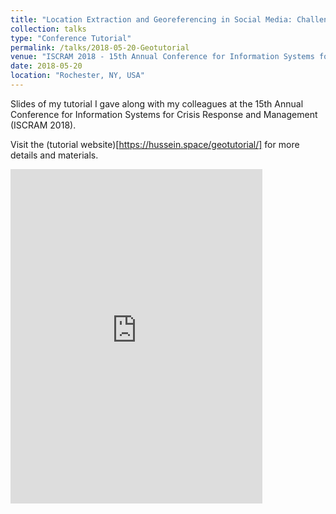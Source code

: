 ```yaml
---
title: "Location Extraction and Georeferencing in Social Media: Challenges, Techniques, and Applications"
collection: talks
type: "Conference Tutorial"
permalink: /talks/2018-05-20-Geotutorial
venue: "ISCRAM 2018 - 15th Annual Conference for Information Systems for Crisis Response and Management"
date: 2018-05-20
location: "Rochester, NY, USA"
---
```


Slides of my tutorial I gave along with my colleagues at the 15th Annual Conference for Information Systems for Crisis Response and Management (ISCRAM 2018).

Visit the (tutorial website)[https://hussein.space/geotutorial/] for more details and materials.

<iframe src="https://docs.google.com/presentation/d/e/2PACX-1vT38WjLamxvnlBwuOc8IArh1b7yu4iR15rWtjro9Z8NYFgH4Rmyyf4h-AmZT52S7iDxn6w9wQfr7yw3/embed?start=false&loop=false&delayms=3000" frameborder="0" width="80%" height="535px" allowfullscreen="true" mozallowfullscreen="true" webkitallowfullscreen="true"></iframe>
